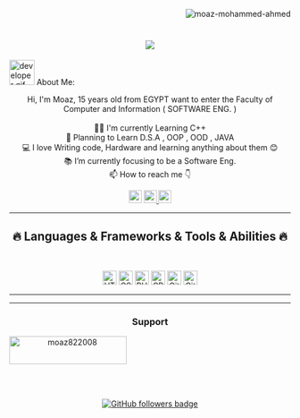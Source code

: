 <p align="right"> <img src="https://komarev.com/ghpvc/?username=moaz-mohammed-ahmed&label=Profile%20views&color=0e75b6&style=flat" alt="moaz-mohammed-ahmed" /> </p><!-- [![Typing SVG](https://readme-typing-svg.herokuapp.com?center=true&lines=This+is+HalemoGPA;Nice+to+meet+you+%F0%9F%91%8B)](https://git.io/typing-svg)       -->

<h1 align="center">
  <a href="https://git.io/typing-svg">
    <img src="https://readme-typing-svg.herokuapp.com/?lines=This+is+Moaz+Mohammed;Nice+to+meet+you+%F0%9F%91%8B&center=true&size=30">
  </a>
</h1>
   
<img src="https://raw.githubusercontent.com/HalemoGPA/HalemoGPA/main/images/Developer.gif" alt="developer gif"  height="45px"> About Me:
<p align="center">
  Hi, I'm Moaz, 15 years old from EGYPT want to enter the Faculty of Computer and Information ( SOFTWARE ENG. )
  <br>
  <br>
  👨‍🎓 I'm currently Learning C++
  <br>
  🌱 Planning to Learn D.S.A , OOP , OOD , JAVA   
  <br>
  💻 I love Writing code, Hardware and learning anything about them 😊
  <br>
  📚 I’m currently focusing to be a Software Eng.
  <br>
  📫 How to reach me 👇
</p>
<p align="center"> <a href="mailto:moaz822008@gmail.com"><img src="https://img.shields.io/badge/Gmail-D14836?style=for-the-badge&logo=gmail&logoColor=white" height=23></a> <a href="http://wa.me//201020885969
  <a href="https://codepen.io/king-mezo-coder"><img src="https://img.shields.io/badge/Codepen-000000?style=for-the-badge&logo=codepen&logoColor=white" height=23>
     <a href="https://www.codewars.com/dashboard"><img src="https://img.shields.io/badge/Codewars-B1361E?style=for-the-badge&logo=Codewars&logoColor=white" height=23></a> 

</p>
<hr>
<h2 align="center">🔥 Languages & Frameworks & Tools & Abilities 🔥</h2><br>
<p align="center">
  <img title="HTML5" height="25" src="https://img.shields.io/badge/HTML5-E34F26?style=for-the-badge&logo=html5&logoColor=white">
  <img title="CSS" height="25" src="https://img.shields.io/badge/CSS3-1572B6?style=for-the-badge&logo=css3&logoColor=white">
    <img title="PHP" height="25" src="https://img.shields.io/badge/PHP-777BB4?style=for-the-badge&logo=php&logoColor=white">
  <img title="CPP" height="25" src="https://img.shields.io/badge/C%2B%2B-00599C?style=for-the-badge&logo=c%2B%2B&logoColor=white">
  <img title="Git" height="25" src="https://img.shields.io/badge/GIT-E44C30?style=for-the-badge&logo=git&logoColor=white">
  <img title="GitHub" height="25" src="https://img.shields.io/badge/GitHub-100000?style=for-the-badge&logo=github&logoColor=white">
</p>
<hr>

<!--
<hr>
<h2 align="center">💹 Most Popular Repos 💹</h2>
<br>
<p align="center">
<a href="https://github.com/HalemoGPA/Learn-Js/">
  <img width=300 align="center" src="https://github-readme-stats.vercel.app/api/pin/?username=HalemoGPA&repo=Learn-Js&title_color=ffffff&text_color=c9cacc&icon_color=2bbc8a&bg_color=1d1f21" />
</a>   
  
<a href="https://github.com/HalemoGPA/Learn-CSS/">
  <img width=300 align="center" src="https://github-readme-stats.vercel.app/api/pin/?username=HalemoGPA&repo=Learn-CSS&title_color=ffffff&text_color=c9cacc&icon_color=2bbc8a&bg_color=1d1f21" />
</a>    

</p>
-->

<hr>
<h3 align="center">Support</h3>
<p><a align="center" href="https://www.buymeacoffee.com/moaz822008"> <img align="center" src="https://cdn.buymeacoffee.com/buttons/v2/default-yellow.png" height="50" width="210" alt="moaz822008" /></a></p><br><br>


<p align="center">
  <a href="https://www.github.com/Moaz-Mohammed-Ahmed" target="_blank" rel="noreferrer"><img src="https://img.shields.io/github/followers/Moaz-Mohammed-Ahmed?logo=github&style=for-the-badge&color=282b2f&labelColor=0d1117" alt="GitHub followers badge" /></a>
</p>
<!---
Moaz-Mohammed-Ahmed/Moaz-Mohammed-Ahmed is a ✨ special ✨ repository because its `README.md` (this file) appears on your GitHub profile.
You can click the Preview link to take a look at your changes.
--->
